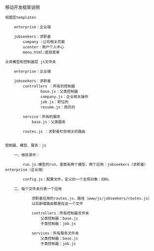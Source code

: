 移动开发框架说明

	视图层templates

		enterprise：企业端

		jobseekers：求职者
			company :公司相关页面
			ucenter：用户个人中心
			menu.html:底部菜单

	业务模型和控制器层 js文件夹
		
		enterprise：企业端

		jobseekers：求职者
			controllers ：所有的控制器
					base.js：父类控制器
					company.js：企业相关操作
					job.js：职位的
					resume.js：简历的

			service：所有的服务
				base.js：父类服务

			routes.js ：求职者栏目相关的路由
			

	控制器、模型、服务：js

		一、根目录中：

			run.js:模型的run，里面有两个模型，两个应用：jobseekers（求职者）enterprise（企业端）

			config.js：配置文件，定义的一个全局对象：ENV。

		二、每个文件夹代表一个应用

				求职者应用的routes.js，路径（www/js/jobseekers/routes.js）
				以后新增路由都是在这一个文件

				controllers：所有控制器文件夹
					父类控制器：base.js
					子类控制器：job.js

				services：所有服务文件夹
					父类控制器：base.js
					子类控制器：job.js
